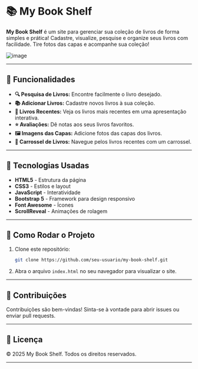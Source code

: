 
# 📚 My Book Shelf

**My Book Shelf** é um site para gerenciar sua coleção de livros de forma simples e prática! Cadastre, visualize, pesquise e organize seus livros com facilidade. Tire fotos das capas e acompanhe sua coleção!

![image](https://github.com/user-attachments/assets/f14b24b2-5cfe-405a-ba58-e7c9a9976f7e)

---

## 🚀 Funcionalidades

- **🔍 Pesquisa de Livros:** Encontre facilmente o livro desejado.
- **📚 Adicionar Livros:** Cadastre novos livros à sua coleção.
- **💫 Livros Recentes:** Veja os livros mais recentes em uma apresentação interativa.
- **⭐ Avaliações:** Dê notas aos seus livros favoritos.
- **🖼️ Imagens das Capas:** Adicione fotos das capas dos livros.
- **🎡 Carrossel de Livros:** Navegue pelos livros recentes com um carrossel.

---

## 🌟 Tecnologias Usadas

- **HTML5** - Estrutura da página
- **CSS3** - Estilos e layout
- **JavaScript** - Interatividade
- **Bootstrap 5** - Framework para design responsivo
- **Font Awesome** - Ícones
- **ScrollReveal** - Animações de rolagem

---

## 🔧 Como Rodar o Projeto

1. Clone este repositório:

   ```bash
   git clone https://github.com/seu-usuario/my-book-shelf.git
   ```

2. Abra o arquivo `index.html` no seu navegador para visualizar o site.

---


## 🤝 Contribuições

Contribuições são bem-vindas! Sinta-se à vontade para abrir issues ou enviar pull requests.

---

## 📅 Licença

© 2025 My Book Shelf. Todos os direitos reservados.

---
